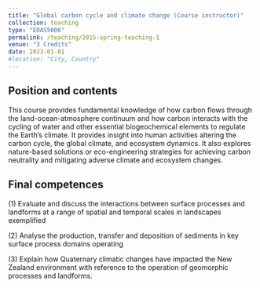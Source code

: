 ```yaml
---
title: "Global carbon cycle and climate change (Course instructor)"
collection: teaching
type: "EOAS5006"
permalink: /teaching/2015-spring-teaching-1
venue: "3 Credits"
date: 2023-01-01
#location: "City, Country"
---
```


Position and contents
------
This course provides fundamental knowledge of how carbon flows through the land-ocean-atmosphere continuum and how carbon interacts with the cycling of water and other essential biogeochemical elements to regulate the Earth’s climate. It provides insight into human activities altering the carbon cycle, the global climate, and ecosystem dynamics. It also explores nature-based solutions or eco-engineering strategies for achieving carbon neutrality and mitigating adverse climate and ecosystem changes.

Final competences
------

(1) Evaluate and discuss the interactions between surface processes and landforms at a range of spatial and temporal scales in landscapes exemplified

(2) Analyse the production, transfer and deposition of sediments in key surface process domains operating

(3) Explain how Quaternary climatic changes have impacted the New Zealand environment with reference to the operation of geomorphic processes and landforms.
